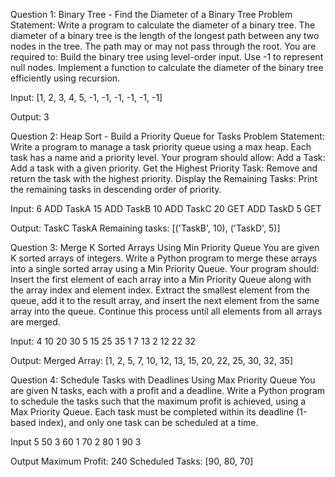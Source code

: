 Question 1: Binary Tree - Find the Diameter of a Binary Tree
Problem Statement:
Write a program to calculate the diameter of a binary tree. The diameter of a binary tree is the length of the longest path between any two nodes in the tree. The path may or may not pass through the root.
You are required to:
Build the binary tree using level-order input. Use -1 to represent null nodes.
Implement a function to calculate the diameter of the binary tree efficiently using recursion.

Input:
[1, 2, 3, 4, 5, -1, -1, -1, -1, -1, -1]

Output:
3





Question 2: Heap Sort - Build a Priority Queue for Tasks
Problem Statement:
Write a program to manage a task priority queue using a max heap. Each task has a name and a priority level. Your program should allow:
Add a Task: Add a task with a given priority.
Get the Highest Priority Task: Remove and return the task with the highest priority.
Display the Remaining Tasks: Print the remaining tasks in descending order of priority.

Input:
6
ADD TaskA 15
ADD TaskB 10
ADD TaskC 20
GET
ADD TaskD 5
GET

Output:
TaskC
TaskA
Remaining tasks: [('TaskB', 10), ('TaskD', 5)]





Question 3: Merge K Sorted Arrays Using Min Priority Queue
You are given K sorted arrays of integers. Write a Python program to merge these arrays into a single sorted array using a Min Priority Queue.
Your program should:
Insert the first element of each array into a Min Priority Queue along with the array index and element index.
Extract the smallest element from the queue, add it to the result array, and insert the next element from the same array into the queue.
Continue this process until all elements from all arrays are merged.

Input:
4
10 20 30
5 15 25 35
1 7 13
2 12 22 32

Output:
Merged Array: [1, 2, 5, 7, 10, 12, 13, 15, 20, 22, 25, 30, 32, 35]





Question 4: Schedule Tasks with Deadlines Using Max Priority Queue
You are given N tasks, each with a profit and a deadline. Write a Python program to schedule the tasks such that the maximum profit is achieved, using a Max Priority Queue.
Each task must be completed within its deadline (1-based index), and only one task can be scheduled at a time.

Input
5
50 3
60 1
70 2
80 1
90 3

Output
Maximum Profit: 240
Scheduled Tasks: [90, 80, 70]



